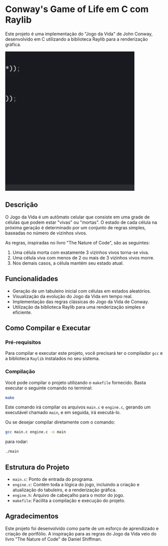 # Conway's Game of Life em C com Raylib
Este projeto é uma implementação do "Jogo da Vida" de John Conway, desenvolvido em C utilizando a biblioteca Raylib para a renderização gráfica.

![Game of Life Demo](gameoflife.gif)

## Descrição
O Jogo da Vida é um autômato celular que consiste em uma grade de células que podem estar "vivas" ou "mortas". O estado de cada célula na próxima geração é determinado por um conjunto de regras simples, baseadas no número de vizinhos vivos.

As regras, inspiradas no livro "The Nature of Code", são as seguintes:

1.  Uma célula morta com exatamente 3 vizinhos vivos torna-se viva.
2.  Uma célula viva com menos de 2 ou mais de 3 vizinhos vivos morre.
3.  Nos demais casos, a célula mantém seu estado atual.

## Funcionalidades
  * Geração de um tabuleiro inicial com células em estados aleatórios.
  * Visualização da evolução do Jogo da Vida em tempo real.
  * Implementação das regras clássicas do Jogo da Vida de Conway.
  * Utilização da biblioteca Raylib para uma renderização simples e eficiente.

## Como Compilar e Executar

### Pré-requisitos

Para compilar e executar este projeto, você precisará ter o compilador `gcc` e a biblioteca `Raylib` instalados no seu sistema.

### Compilação

Você pode compilar o projeto utilizando o `makefile` fornecido. Basta executar o seguinte comando no terminal:

```bash
make
```

Este comando irá compilar os arquivos `main.c` e `engine.c`, gerando um executável chamado `main`, e em seguida, irá executá-lo.

Ou se desejar compilar diretamente com o comando:
```bash
gcc main.c engine.c -o main
```
para rodar:
```bash
./main
```

## Estrutura do Projeto

  * `main.c`: Ponto de entrada do programa.
  * `engine.c`: Contém toda a lógica do jogo, incluindo a criação e atualização do tabuleiro, e a renderização gráfica.
  * `engine.h`: Arquivo de cabeçalho para o motor do jogo.
  * `makefile`: Facilita a compilação e execução do projeto.

## Agradecimentos

Este projeto foi desenvolvido como parte de um esforço de aprendizado e criação de portfólio. A inspiração para as regras do Jogo da Vida veio do livro "The Nature of Code" de Daniel Shiffman.
